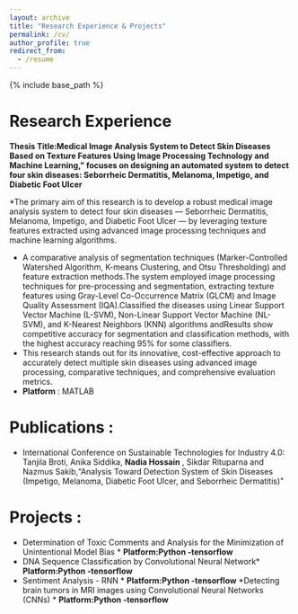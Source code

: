```yaml
---
layout: archive
title: "Research Experience & Projects"
permalink: /cv/
author_profile: true
redirect_from:
  - /resume
---
```


{% include base_path %}

Research Experience
======
 **Thesis Title:Medical Image Analysis System to Detect Skin Diseases Based on Texture Features Using Image Processing Technology and Machine Learning," focuses on designing an automated system to detect four skin diseases: Seborrheic Dermatitis, Melanoma, Impetigo, and Diabetic Foot Ulcer**

*The primary aim of this research is to develop a robust medical image analysis system to detect four skin diseases — Seborrheic Dermatitis, Melanoma, Impetigo, and Diabetic Foot Ulcer — by leveraging texture features extracted using advanced image processing techniques and machine learning algorithms.
*  A comparative analysis of segmentation techniques (Marker-Controlled Watershed Algorithm, K-means Clustering, and Otsu Thresholding) and feature extraction methods.The system employed image processing techniques for pre-processing and segmentation, extracting texture features using Gray-Level Co-Occurrence Matrix (GLCM) and Image Quality Assessment (IQA).Classified the diseases using Linear Support Vector Machine (L-SVM), Non-Linear Support Vector Machine (NL-SVM), and K-Nearest Neighbors (KNN) algorithms andResults show competitive accuracy for segmentation and classification methods, with the highest accuracy reaching 95% for some classifiers.
*  This research stands out for its innovative, cost-effective approach to accurately detect multiple skin diseases using advanced image processing, comparative techniques, and comprehensive evaluation metrics.
*  **Platform** : MATLAB

Publications : 
======
* International Conference on Sustainable Technologies for Industry 4.0: Tanjila Broti, Anika Siddika, **Nadia Hossain** , Sikdar Rituparna and Nazmus Sakib,“Analysis Toward Detection System of Skin Diseases (Impetigo, Melanoma, Diabetic Foot Ulcer, and Seborrheic Dermatitis)"

Projects : 
======
* Determination of Toxic Comments and Analysis for the Minimization of Unintentional Model Bias *  **Platform:Python -tensorflow**
* DNA Sequence Classification by Convolutional Neural Network*  **Platform:Python -tensorflow**
* Sentiment Analysis - RNN *  **Platform:Python -tensorflow**
*Detecting  brain tumors in MRI images using Convolutional Neural Networks (CNNs) *  **Platform:Python -tensorflow**
